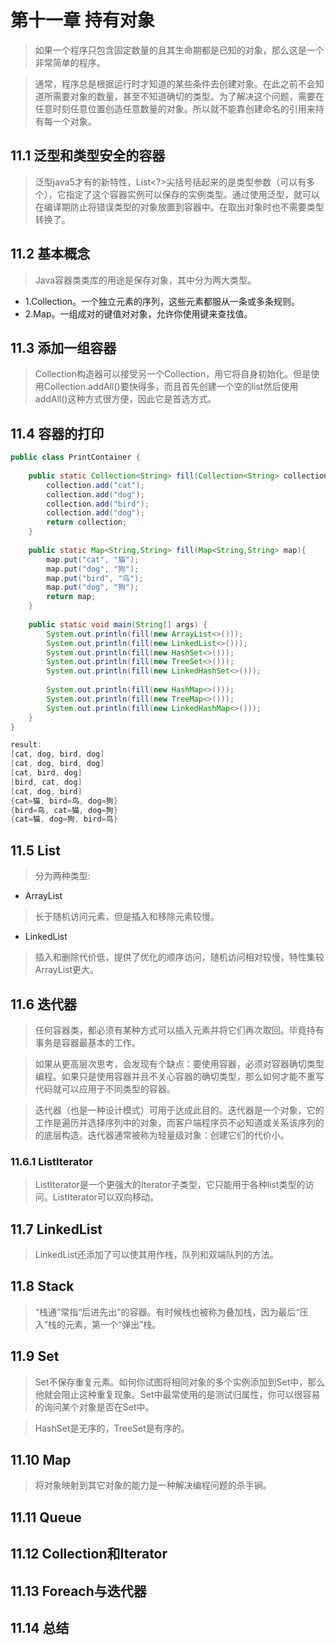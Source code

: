# 第十一章 持有对象
> 如果一个程序只包含固定数量的且其生命期都是已知的对象，那么这是一个非常简单的程序。

> 通常，程序总是根据运行时才知道的某些条件去创建对象。在此之前不会知道所需要对象的数量，甚至不知道确切的类型。为了解决这个问题，需要在任意时刻任意位置创造任意数量的对象。所以就不能靠创建命名的引用来持有每一个对象。

## 11.1 泛型和类型安全的容器
> 泛型java5才有的新特性，List<?>尖括号括起来的是类型参数（可以有多个），它指定了这个容器实例可以保存的实例类型。通过使用泛型，就可以在编译期防止将错误类型的对象放置到容器中。在取出对象时也不需要类型转换了。

## 11.2 基本概念
> Java容器类类库的用途是保存对象，其中分为两大类型。
* 1.Collection。一个独立元素的序列，这些元素都服从一条或多条规则。
* 2.Map。一组成对的键值对对象，允许你使用键来查找值。

## 11.3 添加一组容器
> Collection构造器可以接受另一个Collection，用它将自身初始化。但是使用Collection.addAll()要快得多，而且首先创建一个空的list然后使用addAll()这种方式很方便，因此它是首选方式。

## 11.4 容器的打印
```java
public class PrintContainer {
	
	public static Collection<String> fill(Collection<String> collection) {
		collection.add("cat");
		collection.add("dog");
		collection.add("bird");
		collection.add("dog");
		return collection;
	}
	
	public static Map<String,String> fill(Map<String,String> map){
		map.put("cat", "猫");
		map.put("dog", "狗");
		map.put("bird", "鸟");
		map.put("dog", "狗");
		return map;
	}
	
	public static void main(String[] args) {	
		System.out.println(fill(new ArrayList<>()));
		System.out.println(fill(new LinkedList<>()));
		System.out.println(fill(new HashSet<>()));
		System.out.println(fill(new TreeSet<>()));
		System.out.println(fill(new LinkedHashSet<>()));
		
		System.out.println(fill(new HashMap<>()));
		System.out.println(fill(new TreeMap<>()));
		System.out.println(fill(new LinkedHashMap<>()));
	}
}

result:
[cat, dog, bird, dog]
[cat, dog, bird, dog]
[cat, bird, dog]
[bird, cat, dog]
[cat, dog, bird]
{cat=猫, bird=鸟, dog=狗}
{bird=鸟, cat=猫, dog=狗}
{cat=猫, dog=狗, bird=鸟}
```

## 11.5 List
> 分为两种类型:
* ArrayList  
> 长于随机访问元素，但是插入和移除元素较慢。
* LinkedList  
> 插入和删除代价低，提供了优化的顺序访问，随机访问相对较慢，特性集较ArrayList更大。

## 11.6 迭代器
> 任何容器类，都必须有某种方式可以插入元素并将它们再次取回。毕竟持有事务是容器最基本的工作。

> 如果从更高层次思考，会发现有个缺点：要使用容器，必须对容器确切类型编程。如果只是使用容器并且不关心容器的确切类型，那么如何才能不重写代码就可以应用于不同类型的容器。

> 迭代器（也是一种设计模式）可用于达成此目的。迭代器是一个对象，它的工作是遍历并选择序列中的对象，而客户端程序员不必知道或关系该序列的的底层构造。迭代器通常被称为轻量级对象：创建它们的代价小。

### 11.6.1 ListIterator
> ListIterator是一个更强大的Iterator子类型，它只能用于各种list类型的访问。ListIterator可以双向移动。

## 11.7 LinkedList
> LinkedList还添加了可以使其用作栈，队列和双端队列的方法。

## 11.8 Stack
> “栈通”常指“后进先出”的容器。有时候栈也被称为叠加栈，因为最后“压入”栈的元素，第一个“弹出”栈。

## 11.9 Set
> Set不保存重复元素。如何你试图将相同对象的多个实例添加到Set中，那么他就会阻止这种重复现象。Set中最常使用的是测试归属性，你可以很容易的询问某个对象是否在Set中。

> HashSet是无序的，TreeSet是有序的。

## 11.10 Map
> 将对象映射到其它对象的能力是一种解决编程问题的杀手锏。

## 11.11 Queue


## 11.12 Collection和Iterator


## 11.13 Foreach与迭代器


## 11.14 总结


